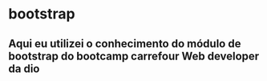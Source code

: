 # bootstrap
## Aqui eu utilizei o conhecimento do módulo de bootstrap do bootcamp carrefour Web developer da dio
